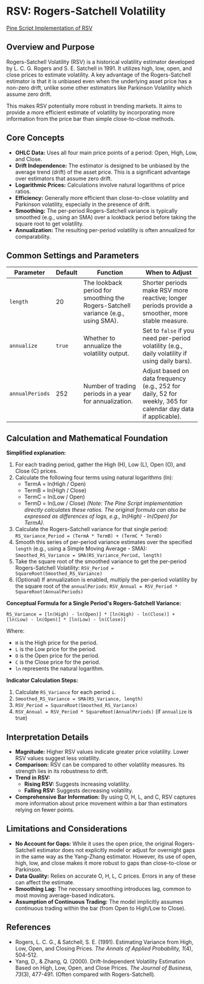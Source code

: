 # RSV: Rogers-Satchell Volatility

[Pine Script Implementation of RSV](https://github.com/mihakralj/pinescript/blob/main/indicators/volatility/rsv.pine)

## Overview and Purpose

Rogers-Satchell Volatility (RSV) is a historical volatility estimator developed by L. C. G. Rogers and S. E. Satchell in 1991. It utilizes high, low, open, and close prices to estimate volatility. A key advantage of the Rogers-Satchell estimator is that it is unbiased even when the underlying asset price has a non-zero drift, unlike some other estimators like Parkinson Volatility which assume zero drift.

This makes RSV potentially more robust in trending markets. It aims to provide a more efficient estimate of volatility by incorporating more information from the price bar than simple close-to-close methods.

## Core Concepts

*   **OHLC Data:** Uses all four main price points of a period: Open, High, Low, and Close.
*   **Drift Independence:** The estimator is designed to be unbiased by the average trend (drift) of the asset price. This is a significant advantage over estimators that assume zero drift.
*   **Logarithmic Prices:** Calculations involve natural logarithms of price ratios.
*   **Efficiency:** Generally more efficient than close-to-close volatility and Parkinson volatility, especially in the presence of drift.
*   **Smoothing:** The per-period Rogers-Satchell variance is typically smoothed (e.g., using an SMA) over a lookback period before taking the square root to get volatility.
*   **Annualization:** The resulting per-period volatility is often annualized for comparability.

## Common Settings and Parameters

| Parameter       | Default | Function                                                                              | When to Adjust                                                                                                |
|-----------------|---------|---------------------------------------------------------------------------------------|---------------------------------------------------------------------------------------------------------------|
| `length`        | 20      | The lookback period for smoothing the Rogers-Satchell variance (e.g., using SMA).     | Shorter periods make RSV more reactive; longer periods provide a smoother, more stable measure.                 |
| `annualize`     | `true`  | Whether to annualize the volatility output.                                           | Set to `false` if you need per-period volatility (e.g., daily volatility if using daily bars).                |
| `annualPeriods` | 252     | Number of trading periods in a year for annualization.                                | Adjust based on data frequency (e.g., 252 for daily, 52 for weekly, 365 for calendar day data if applicable). |

## Calculation and Mathematical Foundation

**Simplified explanation:**
1.  For each trading period, gather the High (H), Low (L), Open (O), and Close (C) prices.
2.  Calculate the following four terms using natural logarithms (ln):
    *   TermA = ln(High / Open)
    *   TermB = ln(High / Close)
    *   TermC = ln(Low / Open)
    *   TermD = ln(Low / Close)
    *(Note: The Pine Script implementation directly calculates these ratios. The original formula can also be expressed as differences of logs, e.g., ln(High) - ln(Open) for TermA).*
3.  Calculate the Rogers-Satchell variance for that single period:
    `RS_Variance_Period = (TermA * TermB) + (TermC * TermD)`
4.  Smooth this series of per-period variance estimates over the specified `length` (e.g., using a Simple Moving Average - SMA):
    `Smoothed_RS_Variance = SMA(RS_Variance_Period, length)`
5.  Take the square root of the smoothed variance to get the per-period Rogers-Satchell Volatility:
    `RSV_Period = SquareRoot(Smoothed_RS_Variance)`
6.  (Optional) If annualization is enabled, multiply the per-period volatility by the square root of the `annualPeriods`:
    `RSV_Annual = RSV_Period * SquareRoot(AnnualPeriods)`

**Conceptual Formula for a Single Period's Rogers-Satchell Variance:**

`RS_Variance = [ln(High) - ln(Open)] * [ln(High) - ln(Close)] + [ln(Low) - ln(Open)] * [ln(Low) - ln(Close)]`

Where:
*   `H` is the High price for the period.
*   `L` is the Low price for the period.
*   `O` is the Open price for the period.
*   `C` is the Close price for the period.
*   `ln` represents the natural logarithm.

**Indicator Calculation Steps:**
1.  Calculate `RS_Variance` for each period `i`.
2.  `Smoothed_RS_Variance = SMA(RS_Variance, length)`
3.  `RSV_Period = SquareRoot(Smoothed_RS_Variance)`
4.  `RSV_Annual = RSV_Period * SquareRoot(AnnualPeriods)` (if `annualize` is true)

## Interpretation Details

*   **Magnitude:** Higher RSV values indicate greater price volatility. Lower RSV values suggest less volatility.
*   **Comparison:** RSV can be compared to other volatility measures. Its strength lies in its robustness to drift.
*   **Trend in RSV:**
    *   **Rising RSV:** Suggests increasing volatility.
    *   **Falling RSV:** Suggests decreasing volatility.
*   **Comprehensive Bar Information:** By using O, H, L, and C, RSV captures more information about price movement within a bar than estimators relying on fewer points.

## Limitations and Considerations

*   **No Account for Gaps:** While it uses the open price, the original Rogers-Satchell estimator does not explicitly model or adjust for overnight gaps in the same way as the Yang-Zhang estimator. However, its use of open, high, low, and close makes it more robust to gaps than close-to-close or Parkinson.
*   **Data Quality:** Relies on accurate O, H, L, C prices. Errors in any of these can affect the estimate.
*   **Smoothing Lag:** The necessary smoothing introduces lag, common to most moving average-based indicators.
*   **Assumption of Continuous Trading:** The model implicitly assumes continuous trading within the bar (from Open to High/Low to Close).

## References

*   Rogers, L. C. G., & Satchell, S. E. (1991). Estimating Variance from High, Low, Open, and Closing Prices. *The Annals of Applied Probability, 1*(4), 504-512.
*   Yang, D., & Zhang, Q. (2000). Drift-Independent Volatility Estimation Based on High, Low, Open, and Close Prices. *The Journal of Business, 73*(3), 477-491. (Often compared with Rogers-Satchell).
